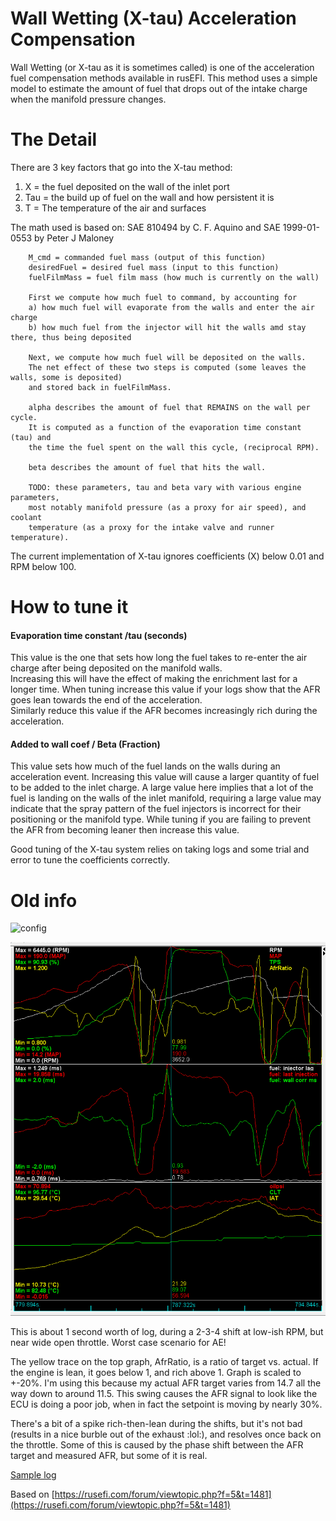 # Wall Wetting (X-tau) Acceleration Compensation

Wall Wetting (or X-tau as it is sometimes called) is one of the acceleration fuel compensation methods available in rusEFI. 
This method uses a simple model to estimate the amount of fuel that drops out of the intake charge when the manifold pressure changes. 

# The Detail

There are 3 key factors that go into the X-tau method:
1. X = the fuel deposited on the wall of the inlet port
2. Tau = the build up of fuel on the wall and how persistent it is 
3. T = The temperature of the air and surfaces

The math used is based on: SAE 810494 by C. F. Aquino and SAE 1999-01-0553 by Peter J Maloney

		M_cmd = commanded fuel mass (output of this function)
		desiredFuel = desired fuel mass (input to this function)
		fuelFilmMass = fuel film mass (how much is currently on the wall)

		First we compute how much fuel to command, by accounting for
		a) how much fuel will evaporate from the walls and enter the air charge
		b) how much fuel from the injector will hit the walls amd stay there, thus being deposited

		Next, we compute how much fuel will be deposited on the walls.   
        The net effect of these two steps is computed (some leaves the walls, some is deposited)
		and stored back in fuelFilmMass.

		alpha describes the amount of fuel that REMAINS on the wall per cycle.
		It is computed as a function of the evaporation time constant (tau) and
		the time the fuel spent on the wall this cycle, (reciprocal RPM).

		beta describes the amount of fuel that hits the wall.  

		TODO: these parameters, tau and beta vary with various engine parameters,
		most notably manifold pressure (as a proxy for air speed), and coolant
		temperature (as a proxy for the intake valve and runner temperature). 

[//]: # "Note - Are we sure these all increase?"
[//]: # "TAU: decreases with increasing temperature."
[//]: # "decreases with decreasing manifold pressure."

[//]: # "BETA: decreases with increasing temperature."
[//]: # "decreases with decreasing manifold pressure."

The current implementation of X-tau ignores coefficients (X) below 0.01 and RPM below 100. 



# How to tune it

[//]: # "need a screen shot of the x-tau TS section" 

#### Evaporation time constant /tau (seconds)
This value is the one that sets how long the fuel takes to re-enter the air charge after being deposited on the manifold walls.  
Increasing this will have the effect of making the enrichment last for a longer time. When tuning increase this value if your logs show that the AFR goes lean towards the end of the acceleration.  
Similarly reduce this value if the AFR becomes increasingly rich during the acceleration.

#### Added to wall coef / Beta (Fraction)
This value sets how much of the fuel lands on the walls during an acceleration event. Increasing this value will cause a larger quantity of fuel to be added to the inlet charge. 
A large value here implies that a lot of the fuel is landing on the walls of the inlet manifold, requiring a large value may indicate that the spray pattern of the fuel injectors is incorrect for their positioning or the manifold type. 
While tuning if you are failing to prevent the AFR from becoming leaner then increase this value. 


Good tuning of the X-tau system relies on taking logs and some trial and error to tune the coefficients correctly. 

# Old info

![config](X-tau-Wall-Wetting)

![log](./Overview/wall_wetting/wall_wetting_log.jpg)

This is about 1 second worth of log, during a 2-3-4 shift at low-ish RPM, but near wide open throttle. Worst case scenario for AE!

The yellow trace on the top graph, AfrRatio, is a ratio of target vs. actual. If the engine is lean, it goes below 1, and rich above 1. Graph is scaled to +-20%. I'm using this because my actual AFR target varies from 14.7 all the way down to around 11.5. This swing causes the AFR signal to look like the ECU is doing a poor job, when in fact the setpoint is moving by nearly 30%.

There's a bit of a spike rich-then-lean during the shifts, but it's not bad (results in a nice burble out of the exhaust  :lol:), and resolves once back on the throttle. Some of this is caused by the phase shift between the AFR target and measured AFR, but some of it is real.

[Sample log](./Overview/wall_wetting/wall_wetting_2019-01-01_19_modified.msl)

Based on [https://rusefi.com/forum/viewtopic.php?f=5&t=1481](https://rusefi.com/forum/viewtopic.php?f=5&t=1481)

[//]: # "OrchardPerformance" 
